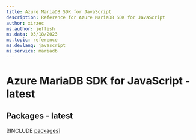 ```yaml
---
title: Azure MariaDB SDK for JavaScript
description: Reference for Azure MariaDB SDK for JavaScript
author: xirzec
ms.author: jeffish
ms.data: 03/18/2023
ms.topic: reference
ms.devlang: javascript
ms.service: mariadb
---
```

# Azure MariaDB SDK for JavaScript - latest
## Packages - latest
[!INCLUDE [packages](mariadb-index.md)]